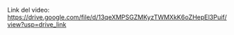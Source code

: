 Link del video: https://drive.google.com/file/d/13qeXMPSGZMKyzTWMXkK6oZHepEl3Puif/view?usp=drive_link
